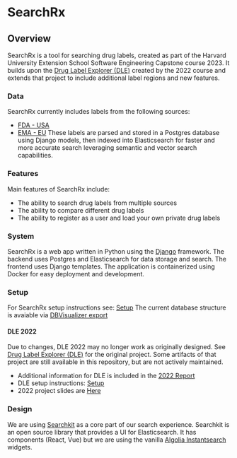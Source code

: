 # SearchRx

## Overview

SearchRx is a tool for searching drug labels, created as part of the Harvard University Extension School Software Engineering Capstone course 2023. It builds upon the [Drug Label Explorer (DLE)](https://github.com/DrugLabelExplorer/dle) created by the 2022 course and extends that project to include additional label regions and new features.

### Data
SearchRx currently includes labels from the following sources:
- [FDA - USA](https://labels.fda.gov/)
- [EMA - EU](https://www.ema.europa.eu/en/medicines)
These labels are parsed and stored in a Postgres database using Django models, then indexed into Elasticsearch for faster and more accurate search leveraging semantic and vector search capabilities.

### Features

Main features of SearchRx include:

- The ability to search drug labels from multiple sources
- The ability to compare different drug labels
- The ability to register as a user and load your own private drug labels

### System

SearchRx is a web app written in Python using the [Django](https://www.djangoproject.com/) framework. The backend uses Postgres and Elasticsearch for data storage and search. The frontend uses Django templates. The application is containerized using Docker for easy deployment and development.

### Setup

For SearchRx setup instructions see: [Setup](./docs/readme.md)
The current database structure is avaiable via [DBVisualizer export](./docs/dbvisualizer.png)

#### DLE 2022
Due to changes, DLE 2022 may no longer work as originally designed. See [Drug Label Explorer (DLE)](https://github.com/DrugLabelExplorer/dle) for the original project. Some artifacts of that project are still available in this repository, but are not actively maintained.
- Additional information for DLE is included in the [2022 Report](./docs/dle/report.pdf)
- DLE setup instructions: [Setup](./docs/dle/setup/readme.md)
- 2022 project slides are [Here](./docs/dle/dle.pdf)

### Design
We are using [Searchkit](https://www.searchkit.co/) as a core part of our search experience. Searchkit is an open source library that provides a UI for Elasticsearch. It has components (React, Vue) but we are using the vanilla [Algolia Instantsearch](https://www.algolia.com/doc/guides/building-search-ui/what-is-instantsearch/js/) widgets.